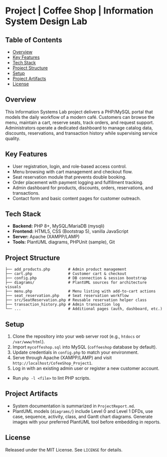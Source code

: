 # Project | Coffee Shop | Information System Design Lab

## Table of Contents

- [Overview](#overview)
- [Key Features](#key-features)
- [Tech Stack](#tech-stack)
- [Project Structure](#project-structure)
- [Setup](#setup)
- [Project Artifacts](#project-artifacts)
- [License](#license)

## Overview

This Information Systems Lab project delivers a PHP/MySQL portal that models the daily workflow of a modern café. Customers can browse the menu, maintain a cart, reserve seats, track orders, and request support. Administrators operate a dedicated dashboard to manage catalog data, discounts, reservations, and transaction history while supervising service quality.

## Key Features

- User registration, login, and role-based access control.
- Menu browsing with cart management and checkout flow.
- Seat reservation module that prevents double booking.
- Order placement with payment logging and fulfillment tracking.
- Admin dashboard for products, discounts, orders, reservations, and transactions.
- Contact form and basic content pages for customer outreach.

## Tech Stack

- **Backend:** PHP 8+, MySQL/MariaDB (mysqli)
- **Frontend:** HTML5, CSS (Bootstrap 5), vanilla JavaScript
- **Server:** Apache (XAMPP/LAMP)
- **Tools:** PlantUML diagrams, PHPUnit (sample), Git

## Project Structure

```*
├── add_products.php        # Admin product management
├── cart.php                # Customer cart & checkout
├── config.php              # DB connection & session bootstrap
├── diagrams/               # PlantUML sources for architecture visuals
├── menu.php                # Menu listing with add-to-cart actions
├── seat_reservation.php    # Seat reservation workflow
├── src/SeatReservation.php # Reusable reservation helper class
├── transaction_history.php # Admin transaction log
└── ...                     # Additional pages (auth, dashboard, etc.)
```

## Setup

1. Clone the repository into your web server root (e.g., `htdocs` or `/var/www/html`).
2. Import `mycoffeshop.sql` into MySQL (`coffeeshop` database by default).
3. Update credentials in `config.php` to match your environment.
4. Serve through Apache (XAMPP/LAMP) and visit `http://localhost/CofeeShop_Project1`.
5. Log in with an existing admin user or register a new customer account.

- Run `php -l <file>` to lint PHP scripts.

## Project Artifacts

- System documentation is summarized in `ProjectReport.md`.
- PlantUML models (`diagrams/`) include Level 0 and Level 1 DFDs, use case, sequence, activity, class, and Gantt chart diagrams. Generate images with your preferred PlantUML tool before embedding in reports.

## License

Released under the MIT License. See `LICENSE` for details.
